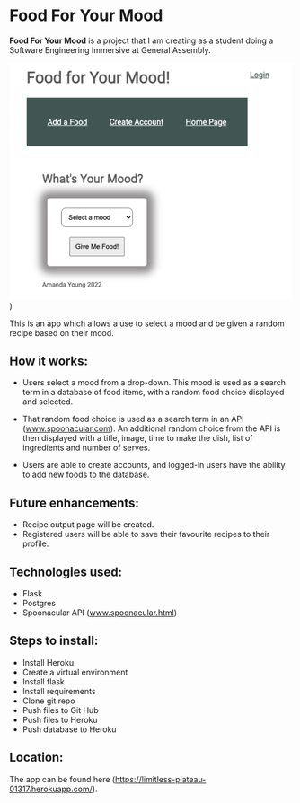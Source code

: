 # Food For Your Mood

**Food For Your Mood** is a project that I am creating as a student doing a Software Engineering Immersive at General Assembly.

![page image](/static/images/Image.png))

This is an app which allows a use to select a mood and be given a random recipe based on their mood.

## How it works:
* Users select a mood from a drop-down. This mood is used as a search term in a database of food items, with a random food choice displayed and selected. 

* That random food choice is used as a search term in an API (www.spoonacular.com). An additional random choice from the API is then displayed with a title, image, time to make the dish, list of ingredients and number of serves.

* Users are able to create accounts, and logged-in users have the ability to add new foods to the database.

## Future enhancements:
* Recipe output page will be created.
* Registered users will be able to save their favourite recipes to their profile.

## Technologies used:
* Flask
* Postgres
* Spoonacular API (www.spoonacular.html)

## Steps to install:
* Install Heroku
* Create a virtual environment
* Install flask
* Install requirements
* Clone git repo
* Push files to Git Hub
* Push files to Heroku
* Push database to Heroku

## Location:
The app can be found here (https://limitless-plateau-01317.herokuapp.com/).